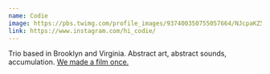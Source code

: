 ```yaml
---
name: Codie
image: https://pbs.twimg.com/profile_images/937400350755057664/NJcpaKZ5_400x400.jpg
link: https://www.instagram.com/hi_codie/
---
```


Trio based in Brooklyn and Virginia. Abstract art, abstract sounds, accumulation. [We made a film once.](https://vimeo.com/282220342)
